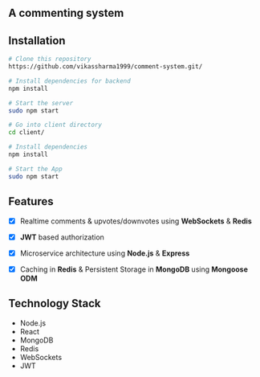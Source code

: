 ## A commenting system

## Installation

```bash
# Clone this repository
https://github.com/vikassharma1999/comment-system.git/

# Install dependencies for backend
npm install

# Start the server
sudo npm start

# Go into client directory
cd client/

# Install dependencies
npm install

# Start the App
sudo npm start

```

## Features

- [x] Realtime comments & upvotes/downvotes using **WebSockets** & **Redis**

- [x] **JWT** based authorization

- [x] Microservice architecture using **Node.js** & **Express**

- [x] Caching in **Redis** & Persistent Storage in **MongoDB** using **Mongoose ODM**

## Technology Stack

- Node.js
- React
- MongoDB
- Redis
- WebSockets
- JWT
